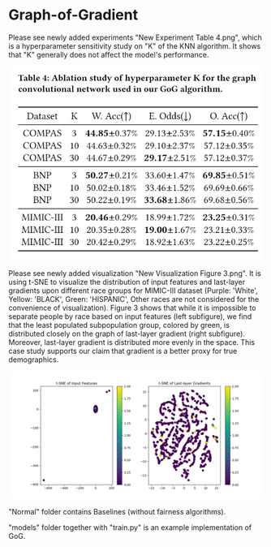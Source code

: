 # Graph-of-Gradient
Please see newly added experiments "New Experiment Table 4.png", which is a hyperparameter sensitivity study on "K" of the KNN algorithm. It shows that "K" generally does not affect the model's performance.

![image](https://github.com/yingtaoluo/Graph-of-Gradient/blob/main/New%20Experiment%20Table%204.png) 

Please see newly added visualization "New Visualization Figure 3.png". It is using t-SNE to visualize the distribution of input features and last-layer gradients upon different race groups for MIMIC-III dataset (Purple: 'White', Yellow: 'BLACK', Green: 'HISPANIC', Other races are not considered for the convenience of visualization). Figure 3 shows that while it is impossible to separate people by race based on input features (left subfigure), we find that the least populated subpopulation group, colored by green, is distributed closely on the graph of last-layer gradient (right subfigure). Moreover, last-layer gradient is distributed more evenly in the space. This case study supports our claim that gradient is a better proxy for true demographics.

![image](https://github.com/yingtaoluo/Graph-of-Gradient/blob/main/New%20Visualization%20Figure%203.png) 

"Normal" folder contains Baselines (without fairness algorithms). 

"models" folder together with "train.py" is an example implementation of GoG.
